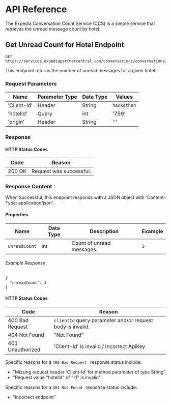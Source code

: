 # API Reference

The Expedia Conversation Count Service (CCS) is a simple service that retrieves the unread message count by hotel.

## Get Unread Count for Hotel Endpoint

```
GET https://services.expediapartnercentral.com/conversations/conversations/hotels/{hotelid}/unreadmessages/count
```

This endpoint returns the number of unread messages for a given hotel.

### Request Parameters

| Name           | Parameter Type | Data Type | Values              |
|----------------|----------------|-----------|---------------------|
| 'Client-Id'    | Header         | String    | `hackathon`         |
| 'hotelId'      | Query          | int       | '759'               |
| 'origin'       | Header         | String    | `""`                |

### Response

#### HTTP Status Codes

| Code                    | Reason                                                                          |
|-------------------------|---------------------------------------------------------------------------------|
| 200 OK                  | Request was successful.                                                         |

### Response Content

When Successful, this endpoint responds with a JSON object with 'Content-Type: application/json'.

#### Properties

| Name          | Data Type | Description                        | Example     |
|---------------|-----------|------------------------------------|-------------|
| `unreadCount` | int       | Count of unread messages.          | `3`         |

###### Example Response

```
{
  "unreadCount": 3
}
```
#### HTTP Status Codes

| Code                    | Reason                                                                          |
|-------------------------|---------------------------------------------------------------------------------|
| 400 Bad Request         | `clientId` query parameter and/or request body is invalid.                      |
| 404 Not Found           | "Not Found"                                                                     |
| 401 Unauthorized        | 'Client-Id' is invalid / Incorrect ApiKey                                       |

Specific reasons for a `400 Bad Request ` response status include:
- "Missing request header 'Client-Id' for method parameter of type String"
- "Request value "hotelId" of "-1" is invalid"

Specific reasons for a `404 Not Found ` response status include:
- "Incorrect endpoint"

